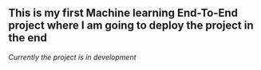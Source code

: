 ## This is my first Machine learning End-To-End project where I am going to deploy the project in the end

*Currently the project is in development*